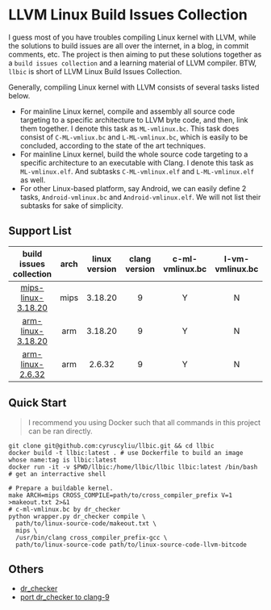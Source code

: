 # LLVM Linux Build Issues Collection

I guess most of you have troubles compiling Linux kernel with LLVM, while the solutions to build issues are all over
the internet, in a blog, in commit comments, etc. The project is then aiming to put these solutions together as a 
`build issues collection` and a learning material of LLVM compiler. BTW, `llbic` is short of LLVM Linux Build Issues
 Collection.
 
 Generally, compiling Linux kernel with LLVM consists of several tasks listed below.
 + For mainline Linux kernel, compile and assembly all source code targeting to a specific architecture to LLVM byte 
 code, and then, link them together. I denote this task as `ML-vmlinux.bc`. This task does consist of `C-ML-vmliux.bc`
 and `L-ML-vmlinux.bc`, which is easily to be concluded, according to the state of the art techniques.
 + For mainline Linux kernel, build the whole source code targeting to a specific architecture to an executable with 
 Clang. I denote this task as `ML-vmlinux.elf`. And subtasks `C-ML-vmlinux.elf` and `L-ML-vmlinux.elf` as well.
 + For other Linux-based platform, say Android, we can easily define 2 tasks, `Android-vmlinux.bc` and
 `Android-vmlinux.elf`. We will not list their subtasks for sake of simplicity.


## Support List
|build issues collection|arch|linux version|clang version|c-ml-vmlinux.bc|l-vm-vmlinux.bc|
|:---:|:---:|:---:|:---:|:---:|:---:|
|[mips-linux-3.18.20](./arch/mips/linux-3.18.20.md)|mips|3.18.20|9|Y|N|
|[arm-linux-3.18.20](./arch/arm/linux-3.18.20.md)|arm|3.18.20|9|Y|N|
|[arm-linux-2.6.32](./arch/arm/linux-2.6.32.md)|arm|2.6.32|9|Y|N|

## Quick Start

>I recommend you using Docker such that all commands in this project can be ran directly.

```shell script
git clone git@github.com:cyruscyliu/llbic.git && cd llbic
docker build -t llbic:latest . # use Dockerfile to build an image whose name:tag is llbic:latest
docker run -it -v $PWD/llbic:/home/llbic/llbic llbic:latest /bin/bash # get an interractive shell

# Prepare a buildable kernel.
make ARCH=mips CROSS_COMPILE=path/to/cross_compiler_prefix V=1 >makeout.txt 2>&1
# c-ml-vmlinux.bc by dr_checker
python wrapper.py dr_checker compile \
  path/to/linux-source-code/makeout.txt \
  mips \
  /usr/bin/clang cross_compiler_prefix-gcc \
  path/to/linux-source-code path/to/linux-source-code-llvm-bitcode
```

## Others
+ [dr_checker](https://github.com/ucsb-seclab/dr_checker)
+ [port dr_checker to clang-9](./doc/port-dr_checker-2-clang-9.md)
